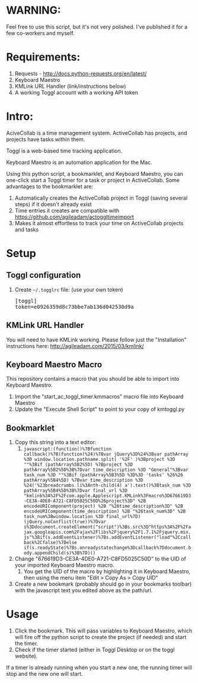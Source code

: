 # WARNING:

Feel free to use this script, but it's not very polished. I've published it for a few co-workers and myself.

# Requirements:

1. Requests - http://docs.python-requests.org/en/latest/
1. Keyboard Maestro
1. KMLink URL Handler (link/instructions below)
1. A working Toggl account with a working API token

# Intro:

AciveCollab is a time management system. ActiveCollab has projects, and projects have tasks within them.

Toggl is a web-based time tracking application.

Keyboard Maestro is an automation application for the Mac.

Using this python script, a bookmarklet, and Keyboard Maestro, you can one-click start a Toggl timer for a task
or project in ActiveCollab. Some advantages to the bookmarklet are:

1. Automatically creates the ActiveCollab project in Toggl (saving several steps) if it doesn't already exist
1. Time entries it creates are compatible with https://github.com/agileadam/actoggltimeimport
1. Makes it almost effortless to track your time on ActiveCollab projects and tasks

# Setup

## Toggl configuration

1. Create `~/.togglrc` file: (use your own token)<pre>[toggl]<br/>token=e0926359d8c73bbe7ab136d042530d9a</pre>

## KMLink URL Handler

You will need to have KMLink working. Please follow just the "Installation" instructions here: http://agileadam.com/2015/03/kmlink/

## Keyboard Maestro Macro

This repository contains a macro that you should be able to import into Keyboard Maestro.

1. Import the "start_ac_toggl_timer.kmmacros" macro file into Keyboard Maestro
1. Update the "Execute Shell Script" to point to your copy of kmtoggl.py

## Bookmarklet

1. Copy this string into a text editor:
    1. `javascript:(function()%7Bfunction callback()%7B(function(%24)%7Bvar jQuery%3D%24%3Bvar pathArray %3D window.location.pathname.split( '%2F' )%3Bproject %3D ""%3Bif (pathArray%5B2%5D) %7Bproject %3D pathArray%5B2%5D%3B%7Dvar time_description %3D "General"%3Bvar task_num %3D ""%3Bif (pathArray%5B3%5D %3D%3D 'tasks' %26%26 pathArray%5B4%5D) %7Bvar time_description %3D %24('%23breadcrumbs li%3Anth-child(4) a').text()%3Btask_num %3D pathArray%5B4%5D%3B%7Dvar final_url %3D "kmlink%3A%2F%2Fcom.apple.Applescript.KMLink%3Fmacro%3D676619D3-CE3A-4DE0-A721-C8FD5025C50D%26project%3D" %2B encodeURIComponent(project) %2B "%26time_description%3D" %2B encodeURIComponent(time_description) %2B "%26task_num%3D" %2B task_num%3Bwindow.location %3D final_url%7D)(jQuery.noConflict(true))%7Dvar s%3Ddocument.createElement("script")%3Bs.src%3D"https%3A%2F%2Fajax.googleapis.com%2Fajax%2Flibs%2Fjquery%2F1.7.1%2Fjquery.min.js"%3Bif(s.addEventListener)%7Bs.addEventListener("load"%2Ccallback%2Cfalse)%7Delse if(s.readyState)%7Bs.onreadystatechange%3Dcallback%7Ddocument.body.appendChild(s)%3B%7D)()`
1. Change "676619D3-CE3A-4DE0-A721-C8FD5025C50D" to the UID of your imported Keyboard Maestro macro.
    1. You get the UID of the macro by highlighting it in Keyboard Maestro, then using the menu item "Edit > Copy As > Copy UID"
1. Create a new bookmark (probably should go in your bookmarks toolbar) with the javascript text you edited above as the path/url.

# Usage

1. Click the bookmark. This will pass variables to Keyboard Maestro, which will fire off the python script to create the project (if needed) and start the timer.
1. Check if the timer started (either in Toggl Desktop or on the toggl website).

If a timer is already running when you start a new one, the running timer will stop and the new one will start.